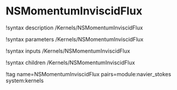 # NSMomentumInviscidFlux

!syntax description /Kernels/NSMomentumInviscidFlux

!syntax parameters /Kernels/NSMomentumInviscidFlux

!syntax inputs /Kernels/NSMomentumInviscidFlux

!syntax children /Kernels/NSMomentumInviscidFlux

!tag name=NSMomentumInviscidFlux pairs=module:navier_stokes system:kernels

